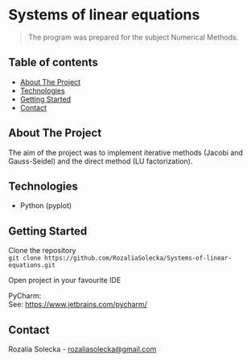 # Systems of linear equations
> The program was prepared for the subject Numerical Methods. 
## Table of contents
* [About The Project](#about-the-project)
* [Technologies](#technologies)
* [Getting Started](#getting-started)
* [Contact](#contact)

## About The Project
The aim of the project was to implement iterative methods (Jacobi and Gauss-Seidel) and the direct method (LU factorization).

## Technologies
* Python (pyplot)

## Getting Started
Clone the repository  
`git clone https://github.com/RozaliaSolecka/Systems-of-linear-equations.git`  
  
Open project in your favourite IDE
  
PyCharm:  
See: https://www.jetbrains.com/pycharm/


## Contact
Rozalia Solecka - rozaliasolecka@gmail.com
